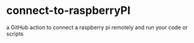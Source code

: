 # connect-to-raspberryPI
a GitHub action to connect a raspberry pi remotely and run your code or scripts
